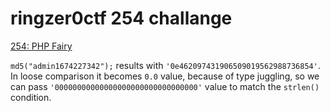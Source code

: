 # ringzer0ctf 254 challange

[254: PHP Fairy](https://ringzer0ctf.com/challenges/254)

`md5("admin1674227342");` results with `'0e462097431906509019562988736854'`. In loose comparison it becomes `0.0` value, because of type juggling, so we can pass `'00000000000000000000000000000000'` value to match the `strlen()` condition.
